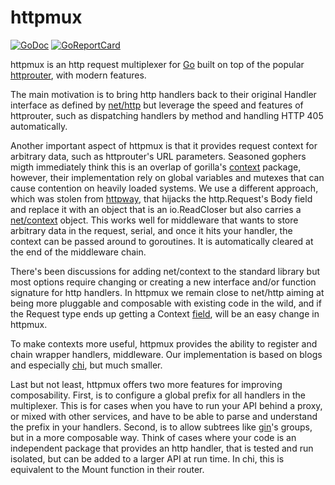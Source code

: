 # httpmux

[![GoDoc](https://godoc.org/github.com/go-web/httpmux?status.svg)](http://godoc.org/github.com/go-web/httpmux)
[![GoReportCard](https://goreportcard.com/badge/github.com/go-web/httpmux)](https://goreportcard.com/report/github.com/go-web/httpmux)

httpmux is an http request multiplexer for [Go](https://golang.org) built
on top of the popular [httprouter](https://github.com/julienschmidt/httprouter),
with modern features.

The main motivation is to bring http handlers back to their original
Handler interface as defined by [net/http](https://golang.org/pkg/net/http/)
but leverage the speed and features of httprouter, such as dispatching
handlers by method and handling HTTP 405 automatically.

Another important aspect of httpmux is that it provides request context
for arbitrary data, such as httprouter's URL parameters. Seasoned gophers
migth immediately think this is an overlap of gorilla's
[context](https://github.com/gorilla/context) package, however, their
implementation rely on global variables and mutexes that can cause
contention on heavily loaded systems. We use a different approach, which
was stolen from [httpway](https://github.com/corneldamian/httpway), that
hijacks the http.Request's Body field and replace it with an object that
is an io.ReadCloser but also carries a [net/context](https://godoc.org/golang.org/x/net/context)
object. This works well for middleware that wants to store arbitrary
data in the request, serial, and once it hits your handler, the context
can be passed around to goroutines. It is automatically cleared at the
end of the middleware chain.

There's been discussions for adding net/context to the standard library
but most options require changing or creating a new interface and/or
function signature for http handlers. In httpmux we remain close to
net/http aiming at being more pluggable and composable with existing
code in the wild, and if the Request type ends up getting a Context
[field](https://github.com/golang/go/issues/14660), will be an easy
change in httpmux.

To make contexts more useful, httpmux provides the ability to register and
chain wrapper handlers, middleware. Our implementation is based on blogs
and especially [chi](https://github.com/pressly/chi), but much smaller.

Last but not least, httpmux offers two more features for improving
composability. First, is to configure a global prefix for all handlers
in the multiplexer. This is for cases when you have to run your API
behind a proxy, or mixed with other services, and have to be able to
parse and understand the prefix in your handlers. Second, is to allow
subtrees like [gin](https://github.com/gin-gonic/gin)'s groups, but
in a more composable way. Think of cases where your code is an independent
package that provides an http handler, that is tested and run isolated,
but can be added to a larger API at run time. In chi, this is equivalent
to the Mount function in their router.
